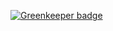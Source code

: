 
[![Greenkeeper badge](https://badges.greenkeeper.io/bendrucker/vdom-form-example.svg)](https://greenkeeper.io/)
